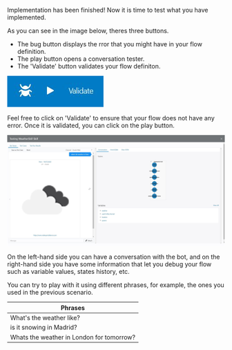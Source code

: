 Implementation has been finished! Now it is time to test what you have implemented.

As you can see in the image below, theres three buttons.
* The bug button displays the rror that you might have in your flow definition.
* The play button opens a conversation tester.
* The 'Validate' button validates your flow definiton.

![Oracle Digital Assistant - Top Toolbar](assets/top-toolbar.jpg)

Feel free to click on 'Validate' to ensure that your flow does not have any error. 
Once it is validated, you can click on the play button.

![Oracle Digital Assistant - Skill Tester](assets/skill-tester.jpg)

On the left-hand side you can have a conversation with the bot, and on the right-hand side you have some information that let you debug your flow such as variable values, states history, etc.

You can try to play with it using different phrases, for example, the ones you used in the previous scenario.

| Phrases                                   |
| ------------------------------------------|
| What's the weather like?                  |
| is it snowing in Madrid?                  |
| Whats the weather in London for tomorrow? |